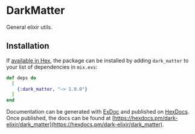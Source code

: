 # DarkMatter

General elixir utils.

## Installation

If [available in Hex](https://hex.pm/docs/publish), the package can be installed
by adding `dark_matter` to your list of dependencies in `mix.exs`:

```elixir
def deps do
  [
    {:dark_matter, "~> 1.0.0"}
  ]
end
```

Documentation can be generated with [ExDoc](https://github.com/elixir-lang/ex_doc)
and published on [HexDocs](https://hexdocs.pm). Once published, the docs can
be found at [https://hexdocs.pm/dark-elixir/dark_matter](https://hexdocs.pm/dark-elixir/dark_matter).

